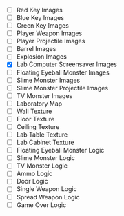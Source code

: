 - [ ] Red Key Images
- [ ] Blue Key Images
- [ ] Green Key Images
- [ ] Player Weapon Images
- [ ] Player Projectile Images
- [ ] Barrel Images
- [ ] Explosion Images
- [x] Lab Computer Screensaver Images
- [ ] Floating Eyeball Monster Images
- [ ] Slime Monster Images
- [ ] Slime Monster Projectile Images
- [ ] TV Monster Images
- [ ] Laboratory Map
- [ ] Wall Texture
- [ ] Floor Texture
- [ ] Ceiling Texture
- [ ] Lab Table Texture
- [ ] Lab Cabinet Texture
- [ ] Floating Eyeball Monster Logic
- [ ] Slime Monster Logic
- [ ] TV Monster Logic
- [ ] Ammo Logic
- [ ] Door Logic
- [ ] Single Weapon Logic
- [ ] Spread Weapon Logic
- [ ] Game Over Logic
